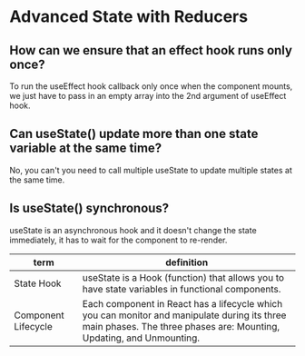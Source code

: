 # Advanced State with Reducers

## How can we ensure that an effect hook runs only once?
To run the useEffect hook callback only once when the component mounts, we just have to pass in an empty array into the 2nd argument of useEffect hook.

## Can useState() update more than one state variable at the same time?
No, you can't you need to call multiple useState to update multiple states at the same time.

## Is useState() synchronous?
useState is an asynchronous hook and it doesn't change the state immediately, it has to wait for the component to re-render. 

term | definition 
--------| --------
State Hook| useState is a Hook (function) that allows you to have state variables in functional components.
Component Lifecycle| Each component in React has a lifecycle which you can monitor and manipulate during its three main phases. The three phases are: Mounting, Updating, and Unmounting.

